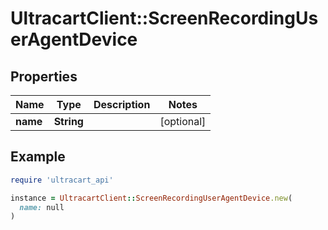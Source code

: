 # UltracartClient::ScreenRecordingUserAgentDevice

## Properties

| Name | Type | Description | Notes |
| ---- | ---- | ----------- | ----- |
| **name** | **String** |  | [optional] |

## Example

```ruby
require 'ultracart_api'

instance = UltracartClient::ScreenRecordingUserAgentDevice.new(
  name: null
)
```

